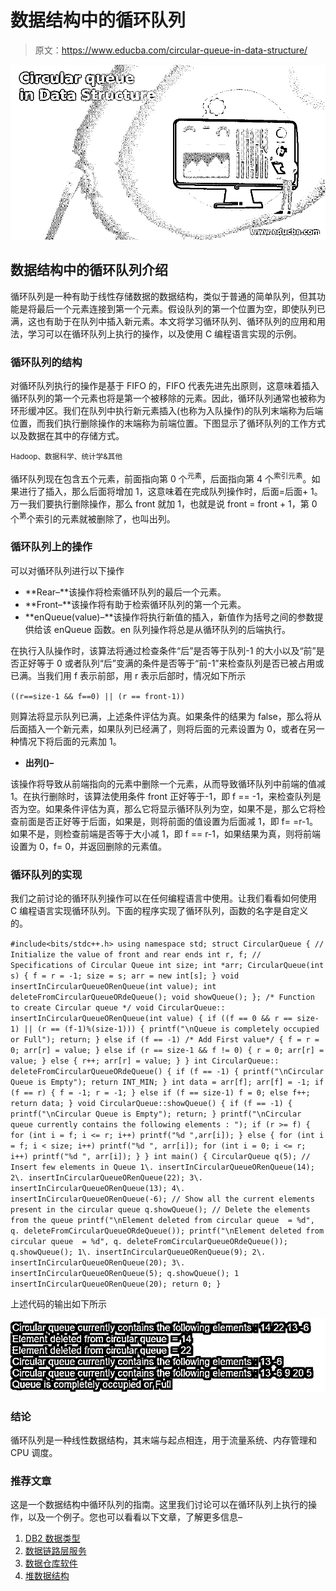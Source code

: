 # 数据结构中的循环队列

> 原文：<https://www.educba.com/circular-queue-in-data-structure/>

![Circular queue in Data Structure](img/d3dc0f44bd6bc78f5829ce880887b044.png)



## 数据结构中的循环队列介绍

循环队列是一种有助于线性存储数据的数据结构，类似于普通的简单队列，但其功能是将最后一个元素连接到第一个元素。假设队列的第一个位置为空，即使队列已满，这也有助于在队列中插入新元素。本文将学习循环队列、循环队列的应用和用法，学习可以在循环队列上执行的操作，以及使用 C 编程语言实现的示例。

### 循环队列的结构

对循环队列执行的操作是基于 FIFO 的，FIFO 代表先进先出原则，这意味着插入循环队列的第一个元素也将是第一个被移除的元素。因此，循环队列通常也被称为环形缓冲区。我们在队列中执行新元素插入(也称为入队操作)的队列末端称为后端位置，而我们执行删除操作的末端称为前端位置。下图显示了循环队列的工作方式以及数据在其中的存储方式。

<small>Hadoop、数据科学、统计学&其他</small>

循环队列现在包含五个元素，前面指向第 0 个<sup>元素</sup>，后面指向第 4 个<sup>索引元素</sup>。如果进行了插入，那么后面将增加 1，这意味着在完成队列操作时，后面=后面+ 1。万一我们要执行删除操作，那么 front 就加 1，也就是说 front = front + 1，第 0 个<sup>第</sup>个索引的元素就被删除了，也叫出列。

### 循环队列上的操作

可以对循环队列进行以下操作

*   **Rear–**该操作将检索循环队列的最后一个元素。
*   **Front–**该操作将有助于检索循环队列的第一个元素。
*   **enQueue(value)–**该操作将执行新值的插入，新值作为括号之间的参数提供给该 enQueue 函数。en 队列操作将总是从循环队列的后端执行。

在执行入队操作时，该算法将通过检查条件“后”是否等于队列-1 的大小以及“前”是否正好等于 0 或者队列“后”变满的条件是否等于“前-1”来检查队列是否已被占用或已满。当我们用 f 表示前部，用 r 表示后部时，情况如下所示

`((r==size-1 && f==0) || (r == front-1))`

则算法将显示队列已满，上述条件评估为真。如果条件的结果为 false，那么将从后面插入一个新元素，如果队列已经满了，则将后面的元素设置为 0，或者在另一种情况下将后面的元素加 1。

*   **出列()–**

该操作将导致从前端指向的元素中删除一个元素，从而导致循环队列中前端的值减 1。在执行删除时，该算法使用条件 front 正好等于-1，即 f == -1，来检查队列是否为空。如果条件评估为真，那么它将显示循环队列为空，如果不是，那么它将检查前面是否正好等于后面，如果是，则将前面的值设置为后面减 1，即 f= =r-1。如果不是，则检查前端是否等于大小减 1，即 f == r-1，如果结果为真，则将前端设置为 0，f= 0，并返回删除的元素值。

### 循环队列的实现

我们之前讨论的循环队列操作可以在任何编程语言中使用。让我们看看如何使用 C 编程语言实现循环队列。下面的程序实现了循环队列，函数的名字是自定义的。

`#include<bits/stdc++.h>
using namespace std;
struct CircularQueue
{
// Initialize the value of front and rear ends
int r, f;
// Specifications of Circular Queue
int size;
int *arr;
CircularQueue(int s)
{
f = r = -1;
size = s;
arr = new int[s];
}
void  insertInCircularQueueORenQueue(int value);
int  deleteFromCircularQueueORdeQueue();
void showQueue();
};
/* Function to create Circular queue */
void CircularQueue:: insertInCircularQueueORenQueue(int value)
{
if ((f == 0 && r == size-1) ||
(r == (f-1)%(size-1)))
{
printf("\nQueue is completely occupied or Full");
return;
}
else if (f == -1) /* Add First value*/
{
f = r = 0;
arr[r] = value;
}
else if (r == size-1 && f != 0)
{
r = 0;
arr[r] = value;
}
else
{
r++;
arr[r] = value;
}
}
int CircularQueue:: deleteFromCircularQueueORdeQueue()
{
if (f == -1)
{
printf("\nCircular Queue is Empty");
return INT_MIN;
}
int data = arr[f];
arr[f] = -1;
if (f == r)
{
f = -1;
r = -1;
}
else if (f == size-1)
f = 0;
else
f++;
return data;
}
void CircularQueue::showQueue()
{
if (f == -1)
{
printf("\nCircular Queue is Empty");
return;
}
printf("\nCircular queue currently contains the following elements : ");
if (r >= f)
{
for (int i = f; i <= r; i++)
printf("%d ",arr[i]);
}
else
{
for (int i = f; i < size; i++)
printf("%d ", arr[i]);
for (int i = 0; i <= r; i++)
printf("%d ", arr[i]);
}
}
int main()
{
CircularQueue q(5);
// Insert few elements in Queue
1\. insertInCircularQueueORenQueue(14);
2\. insertInCircularQueueORenQueue(22);
3\. insertInCircularQueueORenQueue(13);
4\. insertInCircularQueueORenQueue(-6);
// Show all the current elements present in the circular queue
q.showQueue();
// Delete the elements from the queue
printf("\nElement deleted from circular queue  = %d", q. deleteFromCircularQueueORdeQueue());
printf("\nElement deleted from circular queue  = %d", q. deleteFromCircularQueueORdeQueue());
q.showQueue();
1\. insertInCircularQueueORenQueue(9);
2\. insertInCircularQueueORenQueue(20);
3\. insertInCircularQueueORenQueue(5);
q.showQueue();
1 insertInCircularQueueORenQueue(20);
return 0;
}`

上述代码的输出如下所示

![Circular queue in Data Structure output](img/f8f1b57036cdb43d4ea8a0ab1aa71efc.png)



### 结论

循环队列是一种线性数据结构，其末端与起点相连，用于流量系统、内存管理和 CPU 调度。

### 推荐文章

这是一个数据结构中循环队列的指南。这里我们讨论可以在循环队列上执行的操作，以及一个例子。您也可以看看以下文章，了解更多信息–

1.  [DB2 数据类型](https://www.educba.com/db2-data-types/)
2.  [数据链路层服务](https://www.educba.com/data-link-layer-services/)
3.  [数据仓库软件](https://www.educba.com/data-warehouse-software/)
4.  [堆数据结构](https://www.educba.com/heap-data-structure/)





